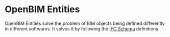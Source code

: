 # OpenBIM Entities

OpenBIM Entities solve the problem of BIM objects being defined differently in different softwares. It solves it by following the [IFC Schema](Concepts/IFC) definitions.
